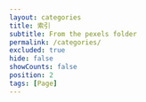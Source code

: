 ```yaml
---
layout: categories
title: 索引
subtitle: From the pexels folder
permalink: /categories/
excluded: true
hide: false
showCounts: false
position: 2
tags: [Page]
---
```

